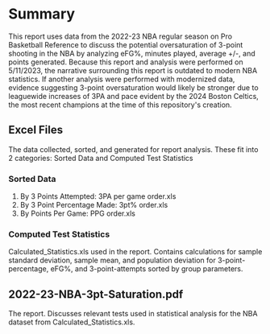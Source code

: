# Summary
This report uses data from the 2022-23 NBA regular season on Pro Basketball Reference to discuss the potential oversaturation of 3-point shooting in the NBA by analyzing eFG%, minutes played, average +/-, and points generated. Because this report and analysis were performed on 5/11/2023, the narrative surrounding this report is outdated to modern NBA statistics. If another analysis were performed with modernized data, evidence suggesting 3-point oversaturation would likely be stronger due to leaguewide increases of 3PA and pace evident by the 2024 Boston Celtics, the most recent champions at the time of this repository's creation.

## Excel Files
The data collected, sorted, and generated for report analysis. These fit into 2 categories: Sorted Data and Computed Test Statistics

### Sorted Data
1. By 3 Points Attempted: 3PA per game order.xls
2. By 3 Point Percentage Made: 3pt% order.xls
3. By Points Per Game: PPG order.xls

### Computed Test Statistics
Calculated_Statistics.xls used in the report. Contains calculations for sample standard deviation, sample mean, and population deviation for 3-point-percentage, eFG%, and 3-point-attempts sorted by group parameters.

## 2022-23-NBA-3pt-Saturation.pdf
The report. Discusses relevant tests used in statistical analysis for the NBA dataset from Calculated_Statistics.xls.
